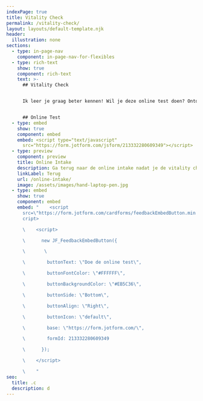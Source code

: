 ```yaml
---
indexPage: true
title: Vitality Check
permalink: /vitality-check/
layout: layouts/default-template.njk
header:
  illustration: none
sections:
  - type: in-page-nav
    component: in-page-nav-for-flexibles
  - type: rich-text
    show: true
    component: rich-text
    text: >-
      ## Vitality Check


      Ik leer je graag beter kennen! Wil je deze online test doen? Ontdek met deze online test hoe vitaal jij momenteel bent en waar jij behoefte aan hebt. Heb je behoefte aan vitaliteitscoaching, dan is dit een mooie voorbereiding.


      ## Online Test
  - type: embed
    show: true
    component: embed
    embed: <script type="text/javascript"
      src="https://form.jotform.com/jsform/213332280609349"></script>
  - type: preview
    component: preview
    title: Online Intake
    description: Ga terug naar de online intake nadat je de vitality check hebt gedaan.
    linkLabel: Terug
    url: /online-intake/
    image: /assets/images/hand-laptop-pen.jpg
  - type: embed
    show: true
    component: embed
    embed: "    <script
      src=\"https://form.jotform.com/cardforms/feedbackEmbedButton.min.js\"></s\
      cript>

      \    <script>

      \      new JF_FeedbackEmbedButton({

      \       \ 

      \        buttonText: \"Doe de online test\",

      \        buttonFontColor: \"#FFFFFF\",

      \        buttonBackgroundColor: \"#EB5C36\",

      \        buttonSide: \"Bottom\",

      \        buttonAlign: \"Right\",

      \        buttonIcon: \"default\",

      \        base: \"https://form.jotform.com/\",

      \        formId: 213332280609349

      \      });

      \    </script>

      \    "
seo:
  title: .c
  description: d
---
```

